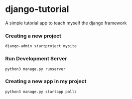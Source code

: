 # django-tutorial
A simple tutorial app to teach myself the django framework

### Creating a new project
`django-admin startproject mysite`

### Run Development Server
`python3 manage.py runserver`

### Creating a new app in my project
`python3 manage.py startapp polls`


